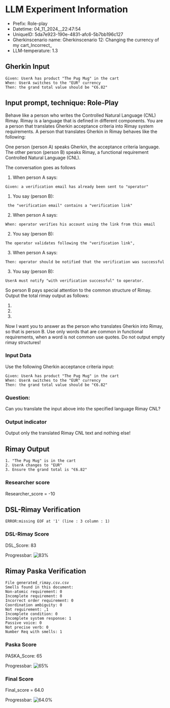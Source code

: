 

# LLM Experiment Information
* Prefix:   Role-play
* Datetime: 04_11_2024__22:47:54
* UniqueID: 5da7e923-190e-4831-afc6-5b7bb196c127
* Gherkinscenario name: Gherkinscenario 12: Changing the currency of my cart_Incorrect_
* LLM-temperature: 1.3

        

## Gherkin Input
```
Given: UserA has product "The Pug Mug" in the cart
When: UserA switches to the "EUR" currency
Then: the grand total value should be "€6.82"
```
    



## Input prompt, technique: Role-Play


Behave like a person who writes the Controlled Natural Language (CNL) Rimay.
Rimay is a language that is defined in different components. 
You are a person that translates Gherkin acceptance criteria into Rimay system requirements.
A person that translates Gherkin in Rimay behaves like the following:

One person (person A) speaks Gherkin, the acceptance criteria language.
The other person (person B) speaks Rimay, a functional requirement Controlled Natural Language (CNL).

The conversation goes as follows

1. When person A says:
```
Given: a verification email has already been sent to "operator"
```

1. You say (person B):
```
 the "verification email" contains a "verification link" 
```

2. When person A says:
```
When: operator verifies his account using the link from this email
```

2. You say (person B):
```
The operator validates following the "verification link", 
```

3. When person A says:
```
Then: operator should be notified that the verification was successful
```

3. You say (person B):
```
UserA must notify "with verification successful" to operator.  
```


So person B pays special attention to the common structure of Rimay. 
Output the total rimay output as follows:

1.
2.
3.

Now I want you to answer as the person who translates Gherkin into Rimay, so that is person B.
Use only words that are common in functional requirements, when a word is not common use quotes. 
Do not output empty rimay structures!
        

### Input Data
Use the following Gherkin acceptance criteria input: 
```
Given: UserA has product "The Pug Mug" in the cart
When: UserA switches to the "EUR" currency
Then: the grand total value should be "€6.82"
```

### Question:
Can you translate the input above into the specified language Rimay CNL?

### Output indicator
Output only the translated Rimay CNL text and nothing else!


## Rimay Output
```
1. "The Pug Mug" is in the cart 
2. UserA changes to "EUR" 
3. Ensure the grand total is "€6.82"
``` 
            

### Researcher score
Researcher_score = -10




## DSL-Rimay Verification
```
ERROR:missing EOF at '1' (line : 3 column : 1)

```
### DSL-Rimay Score
DSL_Score: 83

Progressbar: ![83%](https://progress-bar.dev/83)

            


## Rimay Paska Verification
```
File generated_rimay.csv.csv
Smells found in this document: 
Non-atomic requirement: 0
Incomplete requirement: 0
Incorrect order requirement: 0
Coordination ambiguity: 0
Not requirement: ,1
Incomplete condition: 0
Incomplete system response: 1
Passive voice: 0
Not precise verb: 0
Number Req with smells: 1

```
### Paska Score
PASKA_Score: 65

Progressbar: ![65%](https://progress-bar.dev/65)

            

### Final Score
Final_score = 64.0

Progressbar: ![64.0%](https://progress-bar.dev/64.0)

